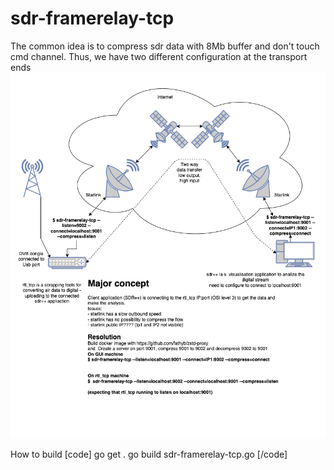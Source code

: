 
# sdr-framerelay-tcp
The common idea is to compress sdr data with 8Mb buffer and don't touch cmd channel.
Thus, we have two different configuration at the transport ends
<br>
<img src="https://github.com/Kotdnz/sdr-framerelay-tcp/blob/main/sdr_v1-option%202.drawio.png"/>

How to build
[code] go get . 
go build sdr-framerelay-tcp.go
[/code]
